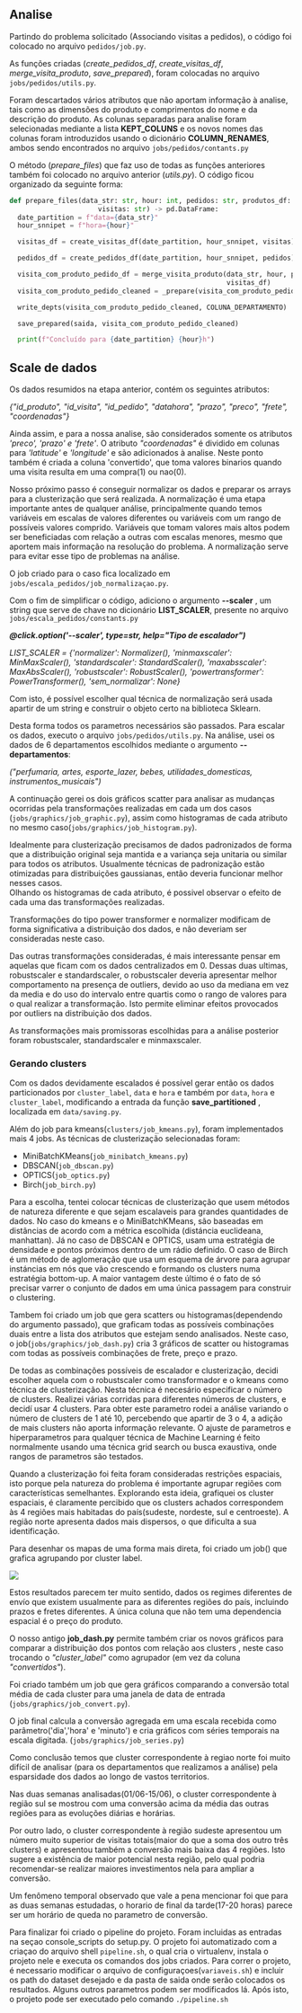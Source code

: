 ## Analise

Partindo do problema solicitado (Associando visitas a pedidos), o código foi colocado no arquivo `pedidos/job.py`. 

As funções criadas (_create_pedidos_df_, _create_visitas_df_, _merge_visita_produto_, _save_prepared_), foram colocadas
 no arquivo `jobs/pedidos/utils.py`. 
 
 Foram descartados vários atributos que não aportam informação à analise, tais como as dimensões do produto e 
 comprimentos do nome e da descrição do produto. As colunas separadas para analise foram selecionadas mediante a lista 
 **KEPT_COLUNS** e os novos nomes das colunas foram introduzidos usando o dicionário **COLUMN_RENAMES**, ambos sendo 
 encontrados no arquivo `jobs/pedidos/contants.py`
  
 O método (_prepare_files_) que faz uso de todas as funções anteriores também foi colocado no arquivo anterior
 (_utils.py_). O código ficou organizado da seguinte forma:
 
  ```Python
def prepare_files(data_str: str, hour: int, pedidos: str, produtos_df: pd.DataFrame, saida: str,
                        visitas: str) -> pd.DataFrame:
    date_partition = f"data={data_str}"
    hour_snnipet = f"hora={hour}"

    visitas_df = create_visitas_df(date_partition, hour_snnipet, visitas)

    pedidos_df = create_pedidos_df(date_partition, hour_snnipet, pedidos)

    visita_com_produto_pedido_df = merge_visita_produto(data_str, hour, pedidos_df, produtos_df,
                                                        visitas_df)
    visita_com_produto_pedido_cleaned = _prepare(visita_com_produto_pedido_df)

    write_depts(visita_com_produto_pedido_cleaned, COLUNA_DEPARTAMENTO)

    save_prepared(saida, visita_com_produto_pedido_cleaned)

    print(f"Concluído para {date_partition} {hour}h")

```


  
 ## Scale de dados
Os dados resumidos na etapa anterior, contém os seguintes atributos:

_{"id_produto", "id_visita", "id_pedido", "datahora", "prazo", "preco", "frete", "coordenadas"}_

Ainda assim, e para a nossa analise, são considerados somente os atributos 
_'preco', 'prazo' e 'frete'_. O atributo _"coordenadas"_ é dividido em colunas para _'latitude'_ e _'longitude'_ e são
adicionados à analise. Neste ponto também é criada a coluna 'convertido', que toma valores binarios quando uma visita resulta em uma 
compra(1) ou nao(0).

Nosso próximo passo é conseguir normalizar os dados e preparar os arrays para a clusterização que será realizada. A normalização é uma etapa
importante antes de qualquer análise, principalmente quando temos variáveis em escalas de valores diferentes ou variáveis com um rango de possíveis valores comprido.
Variáveis que tomam valores mais altos podem ser beneficiadas com relação a outras com escalas menores, mesmo que aportem mais informação na resolução do problema. 
A normalização serve para evitar esse tipo de problemas na análise.
  
O job criado para o caso fica localizado em `jobs/escala_pedidos/job_normalizaçao.py`. 

Com o fim de simplificar o código, adiciono o argumento **--scaler** , um string que serve de chave no dicionário 
**LIST_SCALER**, presente no arquivo `jobs/escala_pedidos/constants.py`

 _**@click.option('--scaler', type=str, help="Tipo de escalador")**_

_LIST_SCALER = {'normalizer': Normalizer(), 'minmaxscaler': MinMaxScaler(), 'standardscaler': StandardScaler(),
          'maxabsscaler': MaxAbsScaler(), 'robustscaler': RobustScaler(), 'powertransformer': PowerTransformer(),
               'sem_normalizar': None}_
               
Com isto, é possível escolher qual técnica de normalização será usada apartir de um string e construir o objeto certo na biblioteca Sklearn.

  
Desta forma todos os parametros necessários são passados. Para escalar os dados, executo o arquivo 
`jobs/pedidos/utils.py`. Na análise, usei os dados de 6 departamentos escolhidos mediante o argumento **--departamentos**:

_("perfumaria, artes, esporte_lazer, bebes, utilidades_domesticas, instrumentos_musicais")_

A continuação gerei os dois gráficos scatter para analisar as mudanças ocorridas pela transformações realizadas em 
cada um dos casos (`jobs/graphics/job_graphic.py`), assim como histogramas de cada atributo no mesmo caso(`jobs/graphics/job_histogram.py`).  

Idealmente para clusterização precisamos de dados padronizados de forma que a distribuição original seja mantida 
e a variança seja unitaria ou similar para todos os atributos. Usualmente técnicas de padronização estão otimizadas para 
distribuições gaussianas, então deveria funcionar melhor nesses casos.  
Olhando os histogramas de cada atributo, é possivel observar o efeito de cada uma das transformações realizadas. 

Transformações do tipo power transformer e normalizer modificam de forma significativa a distribuição dos dados, 
e não deveriam ser consideradas neste caso.  

Das outras transformações consideradas, é mais interessante pensar em aquelas que ficam com os dados
centralizados em 0. Dessas duas ultimas, robustscaler e standardscaler, o robustscaler deveria apresentar melhor
comportamento na presença de outliers, devido ao uso da mediana em vez da media e do uso do intervalo entre quartis 
como o rango de valores para o qual realizar a transformação. Isto permite eliminar efeitos provocados por outliers
na distribuição dos dados.

As transformações mais promissoras escolhidas para a análise posterior foram robustscaler, standardscaler e minmaxscaler. 
  

### Gerando clusters

Com os dados devidamente escalados é possível gerar então os dados particionados por `cluster_label`, `data` e `hora` 
e também por  `data`, `hora` e `cluster_label`, modificando a entrada da função **save_partitioned** , localizada em `data/saving.py`.

Além do job para kmeans(`clusters/job_kmeans.py`), foram implementados mais 4 jobs. As técnicas de clusterização selecionadas foram:

* MiniBatchKMeans(`job_minibatch_kmeans.py`)
* DBSCAN(`job_dbscan.py`)
* OPTICS(`job_optics.py`)
* Birch(`job_birch.py`)

Para a escolha, tentei colocar técnicas de clusterização que usem métodos de natureza diferente e que sejam escalaveis para grandes quantidades de dados.
No caso do kmeans e o MiniBatchKMeans, são baseadas em distâncias de acordo com a métrica escolhida (distáncia euclideana, manhattan). 
Já no caso de DBSCAN e OPTICS, usam uma estratégia de densidade e pontos próximos dentro de um rádio definido. 
O caso de Birch é um método de aglomeração que usa um esquema de árvore para agrupar instáncias em nós que vão crescendo e formando os clusters numa estratégia bottom-up.
A maior vantagem deste último é o fato de só precisar varrer o conjunto de dados em uma única passagem para construir o clustering.

Tambem foi criado um job que gera scatters ou histogramas(dependendo do argumento passado), que graficam todas as possíveis 
combinações duais entre a lista dos atributos que estejam sendo analisados. Neste caso, o job(`jobs/graphics/job_dash.py`) 
cria 3 gráficos de scatter ou histogramas com todas as possíveis combinações de frete, preço e prazo. 

De todas as combinações possíveis de escalador e clusterização, decidi escolher aquela com o robustscaler como transformador e o kmeans como técnica de clusterização. 
Nesta técnica é necesário especificar o número de clusters. Realizei várias corridas para diferentes números de clusters, e decidí usar 4 clusters. Para obter este 
parametro rodei a análise variando o número de clusters de 1 até 10, percebendo que apartir de 3 o 4, a adição de mais clusters não aporta informação relevante. 
O ajuste de parametros e hiperparametros para qualquer técnica de Machine Learning é feito normalmente usando uma técnica grid search ou busca exaustiva, 
onde rangos de parametros são testados.

Quando a clusterização foi feita foram consideradas restrições espaciais, isto porque pela natureza do problema é importante agrupar
regiões com características semelhantes. Explorando esta ideia, grafiquei os cluster espaciais, é claramente percibido que os clusters achados correspondem às 4 regiões mais habitadas 
do país(sudeste, nordeste, sul e centroeste). A região norte apresenta dados mais dispersos, o que dificulta a sua identificação. 
 
Para desenhar os mapas de uma forma mais direta, foi criado um job() que grafica agrupando por cluster label. 
 
 <img src="codigo/desafio_iafront/mapa.jpg">
 
 
 Estos resultados parecem ter muito sentido, dados os regimes diferentes de envío que existem usualmente para as diferentes regiões do país, 
 incluindo prazos e fretes diferentes. A única coluna que não tem uma dependencia espacial é o preço do produto. 
 
 O nosso antigo **job_dash.py** permite também criar os novos gráficos para comparar a distribuição dos pontos com relação aos clusters , 
 neste caso trocando o _"cluster_label"_ como agrupador (em vez da coluna _"convertidos"_). 
 
 Foi criado também um job que gera gráficos comparando a conversão total média de cada cluster para uma janela de data de entrada (`jobs/graphics/job_convert.py`).
  
O job final calcula a conversão agregada em uma escala recebida como parâmetro('dia','hora' e 'minuto')  e cria gráficos com séries temporais na escala digitada.
(`jobs/graphics/job_series.py`) 

Como conclusão temos que  cluster correspondente à regiao norte foi muito difícil de analisar (para os departamentos que realizamos a análise)
 pela esparsidade dos dados ao longo de vastos territorios.

Nas duas semanas analisadas(01/06-15/06), o cluster correspondente à região sul se mostrou com uma conversão acima da média das outras regiões 
 para as evoluções diárias e horárias. 
 
 Por outro lado, o cluster correspondente à região sudeste apresentou um número muito superior de visitas 
 totais(maior do que a soma dos outro três clusters) e apresentou também a conversão mais baixa das 4 regiões. Isto sugere a existência de 
 maior potencial nesta região, pelo qual podria recomendar-se realizar maiores investimentos nela para ampliar a conversão. 
 
 Um fenômeno temporal observado que vale a pena mencionar foi que para as duas semanas estudadas, o horario de final da tarde(17-20 horas)
 parece ser um horário de queda no parametro de conversão. 
 
 Para finalizar foi criado o pipeline do projeto. Foram incluidas as entradas na seçao console_scripts do setup.py.
 O projeto foi automatizado com a criaçao do arquivo shell `pipeline.sh`, o qual cria o virtualenv, instala o projeto nele 
 e executa os comandos dos jobs criados. Para correr o projeto, é necessario modificar o arquivo de configuraçoes(`variaveis.sh`)
 e incluir os path do dataset desejado e da pasta de saida onde serão colocados os resultados. Alguns outros parametros 
 podem ser modificados lá. Após isto, o projeto pode ser executado pelo comando `./pipeline.sh`
 
  







